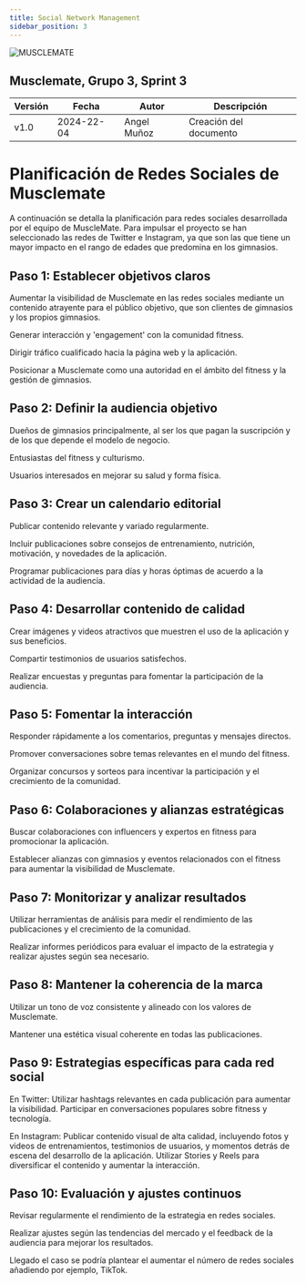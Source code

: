 ```yaml
---
title: Social Network Management
sidebar_position: 3
---
```

![MUSCLEMATE](logo.png)

## Musclemate, Grupo 3, Sprint 3

| Versión | Fecha      | Autor | Descripción            |
| ------- | ---------- | ----- | ---------------------- |
| v1.0    | 2024-22-04 | Angel Muñoz   | Creación del documento |

# Planificación de Redes Sociales de Musclemate

A continuación se detalla la planificación para redes sociales desarrollada por el equipo de MuscleMate. 
Para impulsar el proyecto se han seleccionado las redes de Twitter e Instagram, ya que son las que tiene un mayor impacto en el rango de edades que predomina en los gimnasios.

## Paso 1: Establecer objetivos claros

Aumentar la visibilidad de Musclemate en las redes sociales mediante un contenido atrayente para el público objetivo, que son clientes de gimnasios y los propios gimnasios.

Generar interacción y 'engagement' con la comunidad fitness.

Dirigir tráfico cualificado hacia la página web y la aplicación.

Posicionar a Musclemate como una autoridad en el ámbito del fitness y la gestión de gimnasios.

## Paso 2: Definir la audiencia objetivo

Dueños de gimnasios principalmente, al ser los que pagan la suscripción y de los que depende el modelo de negocio.

Entusiastas del fitness y culturismo.

Usuarios interesados en mejorar su salud y forma física.

## Paso 3: Crear un calendario editorial

Publicar contenido relevante y variado regularmente.

Incluir publicaciones sobre consejos de entrenamiento, nutrición, motivación, y novedades de la aplicación.

Programar publicaciones para días y horas óptimas de acuerdo a la actividad de la audiencia.

## Paso 4: Desarrollar contenido de calidad

Crear imágenes y videos atractivos que muestren el uso de la aplicación y sus beneficios.

Compartir testimonios de usuarios satisfechos.

Realizar encuestas y preguntas para fomentar la participación de la audiencia.

## Paso 5: Fomentar la interacción

Responder rápidamente a los comentarios, preguntas y mensajes directos.

Promover conversaciones sobre temas relevantes en el mundo del fitness.

Organizar concursos y sorteos para incentivar la participación y el crecimiento de la comunidad.

## Paso 6: Colaboraciones y alianzas estratégicas

Buscar colaboraciones con influencers y expertos en fitness para promocionar la aplicación.

Establecer alianzas con gimnasios y eventos relacionados con el fitness para aumentar la visibilidad de Musclemate.

## Paso 7: Monitorizar y analizar resultados

Utilizar herramientas de análisis para medir el rendimiento de las publicaciones y el crecimiento de la comunidad.

Realizar informes periódicos para evaluar el impacto de la estrategia y realizar ajustes según sea necesario.

## Paso 8: Mantener la coherencia de la marca

Utilizar un tono de voz consistente y alineado con los valores de Musclemate.

Mantener una estética visual coherente en todas las publicaciones.

## Paso 9: Estrategias específicas para cada red social

En Twitter: Utilizar hashtags relevantes en cada publicación para aumentar la visibilidad. Participar en conversaciones populares sobre fitness y tecnología.

En Instagram: Publicar contenido visual de alta calidad, incluyendo fotos y videos de entrenamientos, testimonios de usuarios, y momentos detrás de escena del desarrollo de la aplicación. Utilizar Stories y Reels para diversificar el contenido y aumentar la interacción.

## Paso 10: Evaluación y ajustes continuos

Revisar regularmente el rendimiento de la estrategia en redes sociales.

Realizar ajustes según las tendencias del mercado y el feedback de la audiencia para mejorar los resultados.

Llegado el caso se podría plantear el aumentar el número de redes sociales añadiendo por ejemplo, TikTok.